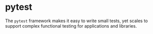 # pytest

The `pytest` framework makes it easy to write small tests, yet scales to support complex functional testing for applications and libraries.
